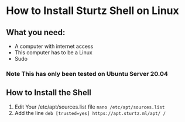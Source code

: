 # How to Install Sturtz Shell on Linux
## What you need:
- A computer with internet access
- This computer has to be a Linux 
- Sudo
### Note This has only been tested on Ubuntu Server 20.04
## How to Install the Shell
1. Edit Your /etc/apt/sources.list file
  `nano /etc/apt/sources.list` 
2. Add the line `deb [trusted=yes] https://apt.sturtz.ml/apt/ / `  
